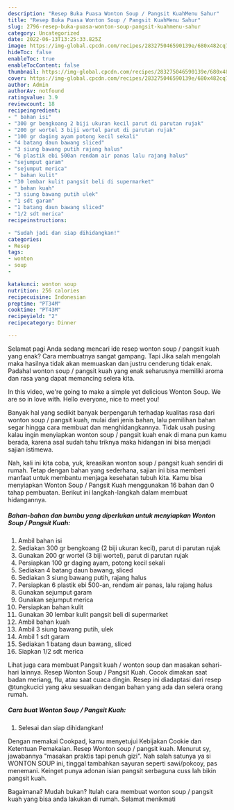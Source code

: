 ```yaml
---
description: "Resep Buka Puasa Wonton Soup / Pangsit KuahMenu Sahur"
title: "Resep Buka Puasa Wonton Soup / Pangsit KuahMenu Sahur"
slug: 2796-resep-buka-puasa-wonton-soup-pangsit-kuahmenu-sahur
category: Uncategorized
date: 2022-06-13T13:25:33.825Z
image: https://img-global.cpcdn.com/recipes/283275046590139e/680x482cq70/wonton-soup-pangsit-kuah-foto-resep-utama.jpg
hideToc: false
enableToc: true
enableTocContent: false
thumbnail: https://img-global.cpcdn.com/recipes/283275046590139e/680x482cq70/wonton-soup-pangsit-kuah-foto-resep-utama.jpg
cover: https://img-global.cpcdn.com/recipes/283275046590139e/680x482cq70/wonton-soup-pangsit-kuah-foto-resep-utama.jpg
author: Admin
authorAv: notfound
ratingvalue: 3.9
reviewcount: 18
recipeingredient:
- " bahan isi"
- "300 gr bengkoang 2 biji ukuran kecil parut di parutan rujak"
- "200 gr wortel 3 biji wortel parut di parutan rujak"
- "100 gr daging ayam potong kecil sekali"
- "4 batang daun bawang sliced"
- "3 siung bawang putih rajang halus"
- "6 plastik ebi 500an rendam air panas lalu rajang halus"
- "sejumput garam"
- "sejumput merica"
- " bahan kulit"
- "30 lembar kulit pangsit beli di supermarket"
- " bahan kuah"
- "3 siung bawang putih ulek"
- "1 sdt garam"
- "1 batang daun bawang sliced"
- "1/2 sdt merica"
recipeinstructions:

- "Sudah jadi dan siap dihidangkan!"
categories:
- Resep
tags:
- wonton
- soup
- 

katakunci: wonton soup  
nutrition: 256 calories
recipecuisine: Indonesian
preptime: "PT34M"
cooktime: "PT43M"
recipeyield: "2"
recipecategory: Dinner

---
```



Selamat pagi Anda sedang mencari ide resep wonton soup / pangsit kuah yang enak? Cara membuatnya sangat gampang. Tapi Jika salah mengolah maka hasilnya tidak akan memuaskan dan justru cenderung tidak enak. Padahal wonton soup / pangsit kuah yang enak seharusnya memiliki aroma dan rasa yang dapat memancing selera kita.


In this video, we&#39;re going to make a simple yet delicious Wonton Soup. We are so in love with. Hello everyone, nice to meet you!

Banyak hal yang sedikit banyak berpengaruh terhadap kualitas rasa dari wonton soup / pangsit kuah, mulai dari jenis bahan, lalu pemilihan bahan segar hingga cara membuat dan menghidangkannya. Tidak usah pusing kalau ingin menyiapkan wonton soup / pangsit kuah enak di mana pun kamu berada, karena asal sudah tahu triknya maka hidangan ini bisa menjadi sajian istimewa.


Nah, kali ini kita coba, yuk, kreasikan wonton soup / pangsit kuah sendiri di rumah. Tetap dengan bahan yang sederhana, sajian ini bisa memberi manfaat untuk membantu menjaga kesehatan tubuh kita. Kamu bisa menyiapkan Wonton Soup / Pangsit Kuah menggunakan 16 bahan dan 0 tahap pembuatan. Berikut ini langkah-langkah dalam membuat hidangannya.

<!--inarticleads1-->

##### Bahan-bahan dan bumbu yang diperlukan untuk menyiapkan Wonton Soup / Pangsit Kuah:

1. Ambil  bahan isi
1. Sediakan 300 gr bengkoang (2 biji ukuran kecil), parut di parutan rujak
1. Gunakan 200 gr wortel (3 biji wortel), parut di parutan rujak
1. Persiapkan 100 gr daging ayam, potong kecil sekali
1. Sediakan 4 batang daun bawang, sliced
1. Sediakan 3 siung bawang putih, rajang halus
1. Persiapkan 6 plastik ebi 500-an, rendam air panas, lalu rajang halus
1. Gunakan sejumput garam
1. Gunakan sejumput merica
1. Persiapkan  bahan kulit
1. Gunakan 30 lembar kulit pangsit beli di supermarket
1. Ambil  bahan kuah
1. Ambil 3 siung bawang putih, ulek
1. Ambil 1 sdt garam
1. Sediakan 1 batang daun bawang, sliced
1. Siapkan 1/2 sdt merica


Lihat juga cara membuat Pangsit kuah / wonton soup dan masakan sehari-hari lainnya. Resep Wonton Soup / Pangsit Kuah. Cocok dimakan saat badan meriang, flu, atau saat cuaca dingin. Resep ini diadaptasi dari resep @tungkucici yang aku sesuaikan dengan bahan yang ada dan selera orang rumah. 

<!--inarticleads2-->

##### Cara buat Wonton Soup / Pangsit Kuah:


1. Selesai dan siap dihidangkan!

Dengan memakai Cookpad, kamu menyetujui Kebijakan Cookie dan Ketentuan Pemakaian. Resep Wonton soup / pangsit kuah. Menurut sy, jawabannya &#34;masakan praktis tapi penuh gizi&#34;. Nah salah satunya ya si WONTON SOUP ini, tinggal tambahkan sayuran seperti sawi/pokcoy, pas menemani. Keinget punya adonan isian pangsit serbaguna cuss lah bikin pangsit kuah. 

Bagaimana? Mudah bukan? Itulah cara membuat wonton soup / pangsit kuah yang bisa anda lakukan di rumah. Selamat menikmati
